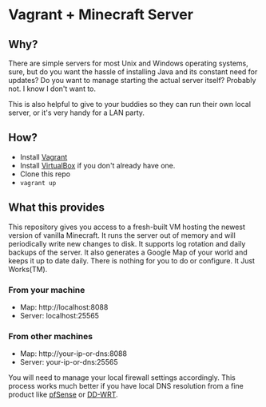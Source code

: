 # Vagrant + Minecraft Server

## Why?

There are simple servers for most Unix and Windows operating systems, sure, but do you want the hassle of installing Java and its constant need for updates? Do you want to manage starting the actual server itself? Probably not. I know I don't want to.

This is also helpful to give to your buddies so they can run their own local server, or it's very handy for a LAN party.

## How?

* Install [Vagrant](http://vagrantup.com)
* Install [VirtualBox](https://www.virtualbox.org/) if you don't already have one.
* Clone this repo
* `vagrant up`

## What this provides

This repository gives you access to a fresh-built VM hosting the newest version of vanilla Minecraft. It runs the server out of memory and will periodically write new changes to disk. It supports log rotation and daily backups of the server. It also generates a Google Map of your world and keeps it up to date daily. There is nothing for you to do or configure. It Just Works(TM).

### From your machine

* Map: http://localhost:8088
* Server: localhost:25565

### From other machines

* Map: http://your-ip-or-dns:8088
* Server: your-ip-or-dns:25565

You will need to manage your local firewall settings accordingly. This process works much better if you have local DNS resolution from a fine product like [pfSense](http://pfsense.org) or [DD-WRT](http://www.dd-wrt.com/).
